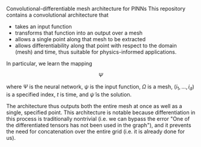 Convolutional-differentiable mesh architecture for PINNs
This repository contains a convolutional architecture that 
- takes an input function
- transforms that function into an output over a mesh
- allows a single point along that mesh to be extracted
- allows differentiability along that point with respect to the domain (mesh) and time, thus suitable for physics-informed applications.

In particular, we learn the mapping

$$ \Psi $$


where $\Psi$ is the neural network, $\psi$ is the input function, $\Omega$ is a mesh, $(i_1,...,i_d)$ is a specified index, $t$ is time, and $\tilde{\psi}$ is the solution.
  
The architecture thus outputs both the entire mesh at once as well as a single, specified point. This architecture is notable because differentiation in this process is traditionally nontrivial (i.e. we can bypass the error "One of the differentiated tensors has not been used in the graph"), and it prevents the need for concatenation over the entire grid (i.e. it is already done for us).

